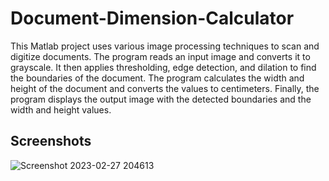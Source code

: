 # Document-Dimension-Calculator

This Matlab project uses various image processing techniques to scan and digitize documents. The program reads an input image and converts it to grayscale. It then applies thresholding, edge detection, and dilation to find the boundaries of the document. The program calculates the width and height of the document and converts the values to centimeters. Finally, the program displays the output image with the detected boundaries and the width and height values.

## Screenshots
![Screenshot 2023-02-27 204613](https://user-images.githubusercontent.com/89196733/221603303-9f62d906-cea9-4f21-87c0-e9c63b73667e.jpg)

